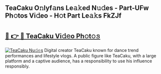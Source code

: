 ## TeaCaku O𝚗lyf𝚊ns Le𝚊𝚔ed N𝚞𝚍es - Part-UFw Ph𝚘tos Vi𝚍eo - H𝚘t Part Le𝚊𝚔s FkZJf

# <h2><a href="http://hf29yu5.feru.top/?c=TeaCaku">🔗 👉 🔴 TeaCaku Vi𝚍𝚎o Ph𝚘t𝚘𝚜</a></h2>

[![TeaCaku Nu𝚍𝚎s](https://i.imgur.com/0TWrTi3.gif)](http://hf29yu5.feru.top/?c=TeaCaku)
Digital creator TeaCaku known for dance trend performances and lifestyle vlogs. A public figure like TeaCaku, with a large platform and a captive audience, has a responsibility to use his influence responsibly. 

